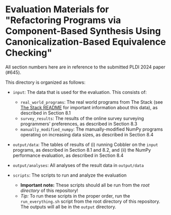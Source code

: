 # Evaluation Materials for "Refactoring Programs via Component-Based Synthesis Using Canonicalization-Based Equivalence Checking"

All section numbers here are in reference to the submitted PLDI 2024 paper
(#645).

This directory is organized as follows:

- `input`: The data that is used for the evaluation. This consists of:

    - `real_world_programs`: The real world programs from The Stack (see
      [The Stack README](README_TheStack.md) for important information about
      this data), as described in Section 8.1
    - `survey_results`: The results of the online survey surveying programmers'
      preferences, as described in Section 8.3
    - `manually_modified_numpy`: The manually-modified NumPy programs operating
      on increasing data sizes, as described in Section 8.4
- `output/data`: The tables of results of (i) running Cobbler on the `input`
  programs, as described in Section 8.1 and 8.2, and (ii) the NumPy performance
  evaluation, as described in Section 8.4
- `output/analyses`: All analyses of the result data in `output/data`
- `scripts`: The scripts to run and analyze the evaluation

    - **Important note:** These scripts should all be run from the _root
        directory_ of this repository!
    - *Tip:* To run these scripts in the proper order, run the
      `run_everything.sh` script from the root directory of this repository. The
      outputs will all be in the `output` directory.
